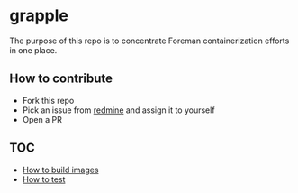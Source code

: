 # grapple

The purpose of this repo is to concentrate Foreman containerization efforts in one place.

## How to contribute

* Fork this repo
* Pick an issue from [redmine](https://projects.theforeman.org/projects/grapple/issues) and assign it to yourself
* Open a PR

## TOC

* [How to build images](docs/how_to_build_images.md)
* [How to test](docs/how_to_test.md)
